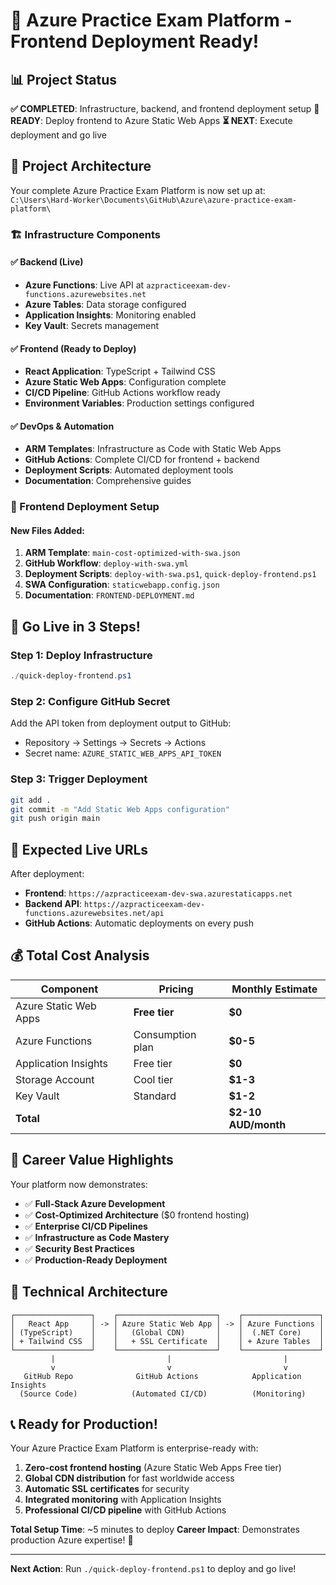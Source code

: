 # 🎉 Azure Practice Exam Platform - Frontend Deployment Ready!

## 📊 Project Status

**✅ COMPLETED**: Infrastructure, backend, and frontend deployment setup
**🚀 READY**: Deploy frontend to Azure Static Web Apps
**⏳ NEXT**: Execute deployment and go live

## 📁 Project Architecture

Your complete Azure Practice Exam Platform is now set up at:
`C:\Users\Hard-Worker\Documents\GitHub\Azure\azure-practice-exam-platform\`

### 🏗️ Infrastructure Components

#### ✅ Backend (Live)
- **Azure Functions**: Live API at `azpracticeexam-dev-functions.azurewebsites.net`
- **Azure Tables**: Data storage configured
- **Application Insights**: Monitoring enabled
- **Key Vault**: Secrets management

#### ✅ Frontend (Ready to Deploy)
- **React Application**: TypeScript + Tailwind CSS
- **Azure Static Web Apps**: Configuration complete
- **CI/CD Pipeline**: GitHub Actions workflow ready
- **Environment Variables**: Production settings configured

#### ✅ DevOps & Automation
- **ARM Templates**: Infrastructure as Code with Static Web Apps
- **GitHub Actions**: Complete CI/CD for frontend + backend
- **Deployment Scripts**: Automated deployment tools
- **Documentation**: Comprehensive guides

### 🚀 Frontend Deployment Setup

#### New Files Added:
1. **ARM Template**: `main-cost-optimized-with-swa.json`
2. **GitHub Workflow**: `deploy-with-swa.yml`
3. **Deployment Scripts**: `deploy-with-swa.ps1`, `quick-deploy-frontend.ps1`
4. **SWA Configuration**: `staticwebapp.config.json`
5. **Documentation**: `FRONTEND-DEPLOYMENT.md`

## 🚀 Go Live in 3 Steps!

### Step 1: Deploy Infrastructure
```powershell
./quick-deploy-frontend.ps1
```

### Step 2: Configure GitHub Secret
Add the API token from deployment output to GitHub:
- Repository → Settings → Secrets → Actions
- Secret name: `AZURE_STATIC_WEB_APPS_API_TOKEN`

### Step 3: Trigger Deployment
```bash
git add .
git commit -m "Add Static Web Apps configuration"
git push origin main
```

## 🎯 Expected Live URLs

After deployment:
- **Frontend**: `https://azpracticeexam-dev-swa.azurestaticapps.net`
- **Backend API**: `https://azpracticeexam-dev-functions.azurewebsites.net/api`
- **GitHub Actions**: Automatic deployments on every push

## 💰 Total Cost Analysis

| Component | Pricing | Monthly Estimate |
|-----------|---------|------------------|
| Azure Static Web Apps | **Free tier** | **$0** |
| Azure Functions | Consumption plan | **$0-5** |
| Application Insights | Free tier | **$0** |
| Storage Account | Cool tier | **$1-3** |
| Key Vault | Standard | **$1-2** |
| **Total** | | **$2-10 AUD/month** |

## 🎯 Career Value Highlights

Your platform now demonstrates:
- ✅ **Full-Stack Azure Development**
- ✅ **Cost-Optimized Architecture** ($0 frontend hosting)
- ✅ **Enterprise CI/CD Pipelines**
- ✅ **Infrastructure as Code Mastery**
- ✅ **Security Best Practices**
- ✅ **Production-Ready Deployment**

## 🔧 Technical Architecture

```
┌─────────────────┐    ┌──────────────────────┐    ┌─────────────────┐
│   React App     │ -> │ Azure Static Web App │ -> │ Azure Functions │
│ (TypeScript)    │    │   (Global CDN)       │    │  (.NET Core)    │
│ + Tailwind CSS  │    │   + SSL Certificate  │    │ + Azure Tables  │
└─────────────────┘    └──────────────────────┘    └─────────────────┘
         |                         |                         |
         v                         v                         v
   GitHub Repo              GitHub Actions            Application Insights
  (Source Code)            (Automated CI/CD)          (Monitoring)
```

## 📞 Ready for Production!

Your Azure Practice Exam Platform is enterprise-ready with:
1. **Zero-cost frontend hosting** (Azure Static Web Apps Free tier)
2. **Global CDN distribution** for fast worldwide access
3. **Automatic SSL certificates** for security
4. **Integrated monitoring** with Application Insights
5. **Professional CI/CD pipeline** with GitHub Actions

**Total Setup Time**: ~5 minutes to deploy
**Career Impact**: Demonstrates production Azure expertise! 🚀

---

**Next Action**: Run `./quick-deploy-frontend.ps1` to deploy and go live!